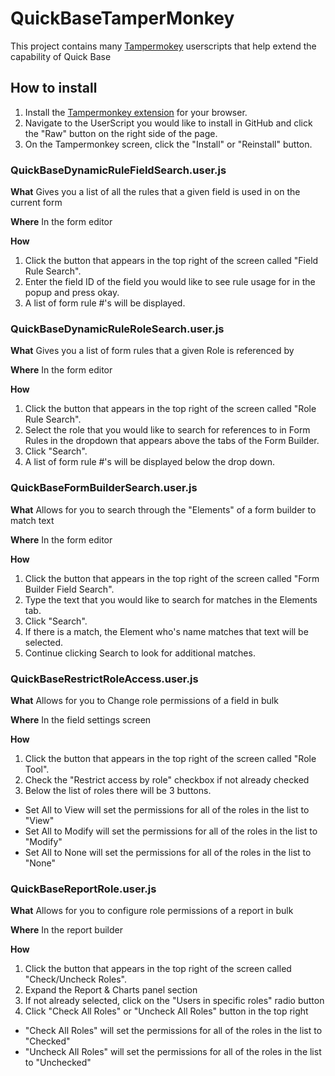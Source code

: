 # QuickBaseTamperMonkey
This project contains many [Tampermokey](http://www.tampermonkey.net/) userscripts that help extend the capability of Quick Base

## How to install
1. Install the [Tampermonkey extension](https://www.tampermonkey.net/?ext=dhdg&browser=chrome) for your browser.
2. Navigate to the UserScript you would like to install in GitHub and click the "Raw" button on the right side of the page.
3. On the Tampermonkey screen, click the "Install" or "Reinstall" button.

### QuickBaseDynamicRuleFieldSearch.user.js
**What** Gives you a list of all the rules that a given field is used in on the current form

**Where** In the form editor

**How**
1. Click the button that appears in the top right of the screen called "Field Rule Search".
2. Enter the field ID of the field you would like to see rule usage for in the popup and press okay.
3. A list of form rule #'s will be displayed.

### QuickBaseDynamicRuleRoleSearch.user.js
**What** Gives you a list of form rules that a given Role is referenced by

**Where** In the form editor

**How**
1. Click the button that appears in the top right of the screen called "Role Rule Search".
2. Select the role that you would like to search for references to in Form Rules in the dropdown that appears above the tabs of the Form Builder.
3. Click "Search".
4. A list of form rule #'s will be displayed below the drop down.

### QuickBaseFormBuilderSearch.user.js
**What** Allows for you to search through the "Elements" of a form builder to match text

**Where** In the form editor

**How**
1. Click the button that appears in the top right of the screen called "Form Builder Field Search".
2. Type the text that you would like to search for matches in the Elements tab.
3. Click "Search".
4. If there is a match, the Element who's name matches that text will be selected.
5. Continue clicking Search to look for additional matches.

### QuickBaseRestrictRoleAccess.user.js
**What** Allows for you to Change role permissions of a field in bulk

**Where** In the field settings screen

**How**
1. Click the button that appears in the top right of the screen called "Role Tool".
2. Check the "Restrict access by role" checkbox if not already checked
3. Below the list of roles there will be 3 buttons.

* Set All to View will set the permissions for all of the roles in the list to "View"
* Set All to Modify will set the permissions for all of the roles in the list to "Modify"
* Set All to None will set the permissions for all of the roles in the list to "None"

### QuickBaseReportRole.user.js
**What** Allows for you to configure role permissions of a report in bulk

**Where** In the report builder

**How**
1. Click the button that appears in the top right of the screen called "Check/Uncheck Roles".
2. Expand the Report & Charts panel section
3. If not already selected, click on the "Users in specific roles" radio button
4. Click "Check All Roles" or "Uncheck All Roles" button in the top right

* "Check All Roles" will set the permissions for all of the roles in the list to "Checked"
* "Uncheck All Roles" will set the permissions for all of the roles in the list to "Unchecked"